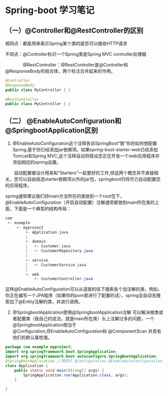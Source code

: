 # Spring-boot 学习笔记

## （一）@Controller和@RestController的区别

相同点：都是用来表示Spring某个类的是否可以接收HTTP请求

不同点：@Controller标识一个Spring类是Spring MVC controller处理器

　　　　@RestController：@RestController是@Controller和@ResponseBody的结合体，两个标注合并起来的作用。

```java
@Controller  
@ResponseBody  
public class MyController { }  
  
@RestController  
public class MyController { } 
```

## （二） @EnableAutoConfiguration和@SpringbootApplication区别

1. @EnableAutoConfiguration这个注释告诉SpringBoot“猜”你将如何想配置Spring,基于你已经添加jar依赖项。如果spring-boot-starter-web已经添加Tomcat和Spring MVC,这个注释自动将假设您正在开发一个web应用程序并添加相应的spring设置。

　　自动配置被设计用来和“Starters”一起更好的工作,但这两个概念并不直接相关。您可以自由挑选starter依赖项以外的jar包，springboot仍将尽力自动配置您的应用程序。

spring通常建议我们将main方法所在的类放到一个root包下，@EnableAutoConfiguration（开启自动配置）注解通常都放到main所在类的上面，下面是一个典型的结构布局：

```java
com
 +- example
     +- myproject
         +- Application.java
         |
         +- domain
         |   +- Customer.java
         |   +- CustomerRepository.java
         |
         +- service
         |   +- CustomerService.java
         |
         +- web
             +- CustomerController.java
```

这样@EnableAutoConfiguration可以从逐层的往下搜索各个加注解的类，例如，你正在编写一个JPA程序（如果你的pom里进行了配置的话），spring会自动去搜索加了@Entity注解的类，并进行调用。

2. @SpringbootApplication使用@SpringbootApplication注解  可以解决根类或者配置类（我自己的说法，就是main所在类）头上注解过多的问题，一个@SpringbootApplication相当于@Configuration,@EnableAutoConfiguration和 @ComponentScan 并具有他们的默认属性值。

```java
package com.example.myproject;
import org.springframework.boot.SpringApplication;
import org.springframework.boot.autoconfigure.SpringBootApplication;
@SpringBootApplication //等同于 @Configuration @EnableAutoConfiguration @ComponentScanpublic
class Application {   
    public static void main(String[] args) {
        SpringApplication.run(Application.class, args);
    }
 
}
```

